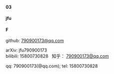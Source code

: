 
#### 
#### 03
#### jfu
#### F



github: 790900173@qq.com  

arXiv: jfu790900173  
bilibili: 15800730828  
知乎： 790900173@qq.com  

qq: 790900173(@qq.com); tel: 15800730828

